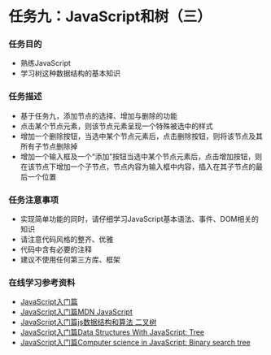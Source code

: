 # 任务九：JavaScript和树（三）
### 任务目的
* 熟练JavaScript
* 学习树这种数据结构的基本知识

### 任务描述
* 基于任务九，添加节点的选择、增加与删除的功能
* 点击某个节点元素，则该节点元素呈现一个特殊被选中的样式
* 增加一个删除按钮，当选中某个节点元素后，点击删除按钮，则将该节点及其所有子节点删除掉
* 增加一个输入框及一个“添加”按钮当选中某个节点元素后，点击增加按钮，则在该节点下增加一个子节点，节点内容为输入框中内容，插入在其子节点的最后一个位置

### 任务注意事项

* 实现简单功能的同时，请仔细学习JavaScript基本语法、事件、DOM相关的知识
* 请注意代码风格的整齐、优雅
* 代码中含有必要的注释
* 建议不使用任何第三方库、框架

### 在线学习参考资料

* [JavaScript入门篇](http://www.imooc.com/view/36)
* [JavaScript入门篇MDN JavaScript](https://developer.mozilla.org/zh-CN/docs/Web/JavaScript)
* [JavaScript入门篇js数据结构和算法 二叉树](https://segmentfault.com/a/1190000000740261)
* [JavaScript入门篇Data Structures With JavaScript: Tree](http://code.tutsplus.com/articles/data-structures-with-javascript-tree--cms-23393)
* [JavaScript入门篇Computer science in JavaScript: Binary search tree](https://www.nczonline.net/blog/2009/06/09/computer-science-in-javascript-binary-search-tree-part-1/)
